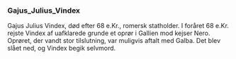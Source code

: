 ### Gajus_Julius_Vindex


Gajus Julius Vindex, død efter 68 e.Kr., romersk statholder. I foråret 68 e.Kr. rejste Vindex af uafklarede grunde et oprør i Gallien mod kejser Nero. Oprøret, der vandt stor tilslutning, var muligvis aftalt med Galba. Det blev slået ned, og Vindex begik selvmord.